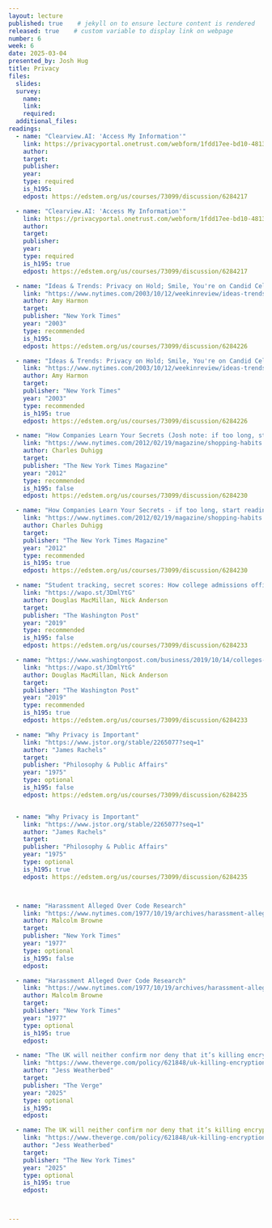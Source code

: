 ```yaml
---
layout: lecture
published: true    # jekyll on to ensure lecture content is rendered
released: true    # custom variable to display link on webpage
number: 6
week: 6
date: 2025-03-04
presented_by: Josh Hug
title: Privacy
files:
  slides:
  survey:
    name:
    link: 
    required: 
  additional_files:
readings:
  - name: "Clearview.AI: 'Access My Information'"
    link: https://privacyportal.onetrust.com/webform/1fdd17ee-bd10-4813-a254-de7d5c09360a/2a09e1a7-f09f-4e0c-91a2-5818abe414d5
    author:
    target:
    publisher:
    year:    
    type: required
    is_h195:
    edpost: https://edstem.org/us/courses/73099/discussion/6284217 

  - name: "Clearview.AI: 'Access My Information'" 
    link: https://privacyportal.onetrust.com/webform/1fdd17ee-bd10-4813-a254-de7d5c09360a/2a09e1a7-f09f-4e0c-91a2-5818abe414d5
    author:
    target:
    publisher:
    year:    
    type: required
    is_h195: true
    edpost: https://edstem.org/us/courses/73099/discussion/6284217

  - name: "Ideas & Trends: Privacy on Hold; Smile, You're on Candid Cellphone Camera"
    link: "https://www.nytimes.com/2003/10/12/weekinreview/ideas-trends-privacy-on-hold-smile-you-re-on-candid-cellphone-camera.html"
    author: Amy Harmon
    target:
    publisher: "New York Times"
    year: "2003"
    type: recommended
    is_h195:
    edpost: https://edstem.org/us/courses/73099/discussion/6284226

  - name: "Ideas & Trends: Privacy on Hold; Smile, You're on Candid Cellphone Camera"    
    link: "https://www.nytimes.com/2003/10/12/weekinreview/ideas-trends-privacy-on-hold-smile-you-re-on-candid-cellphone-camera.html"
    author: Amy Harmon
    target:
    publisher: "New York Times"
    year: "2003"
    type: recommended
    is_h195: true
    edpost: https://edstem.org/us/courses/73099/discussion/6284226

  - name: "How Companies Learn Your Secrets (Josh note: if too long, start reading from the word 'arrival')"
    link: "https://www.nytimes.com/2012/02/19/magazine/shopping-habits.html?pagewanted=1&_r=1&hp"
    author: Charles Duhigg
    target:
    publisher: "The New York Times Magazine"
    year: "2012"
    type: recommended
    is_h195: false
    edpost: https://edstem.org/us/courses/73099/discussion/6284230

  - name: "How Companies Learn Your Secrets - if too long, start reading from the word 'arrival'"
    link: "https://www.nytimes.com/2012/02/19/magazine/shopping-habits.html?pagewanted=1&_r=1&hp"
    author: Charles Duhigg
    target:
    publisher: "The New York Times Magazine"
    year: "2012"
    type: recommended
    is_h195: true
    edpost: https://edstem.org/us/courses/73099/discussion/6284230

  - name: "Student tracking, secret scores: How college admissions offices rank prospects before they apply"
    link: "https://wapo.st/3DmlYtG"
    author: Douglas MacMillan, Nick Anderson
    target:
    publisher: "The Washington Post"
    year: "2019"
    type: recommended
    is_h195: false
    edpost: https://edstem.org/us/courses/73099/discussion/6284233

  - name: "https://www.washingtonpost.com/business/2019/10/14/colleges-quietly-rank-prospective-students-based-their-personal-data/"
    link: "https://wapo.st/3DmlYtG"
    author: Douglas MacMillan, Nick Anderson
    target:
    publisher: "The Washington Post"
    year: "2019"
    type: recommended
    is_h195: true
    edpost: https://edstem.org/us/courses/73099/discussion/6284233

  - name: "Why Privacy is Important"
    link: "https://www.jstor.org/stable/2265077?seq=1"
    author: "James Rachels"
    target:
    publisher: "Philosophy & Public Affairs"
    year: "1975"
    type: optional
    is_h195: false
    edpost: https://edstem.org/us/courses/73099/discussion/6284235


  - name: "Why Privacy is Important"
    link: "https://www.jstor.org/stable/2265077?seq=1"
    author: "James Rachels"
    target:
    publisher: "Philosophy & Public Affairs"
    year: "1975"
    type: optional
    is_h195: true
    edpost: https://edstem.org/us/courses/73099/discussion/6284235



  - name: "Harassment Alleged Over Code Research"
    link: "https://www.nytimes.com/1977/10/19/archives/harassment-alleged-over-code-research-computer-scientists-say-us.html?searchResultPosition=1"
    author: Malcolm Browne
    target:
    publisher: "New York Times"
    year: "1977"
    type: optional
    is_h195: false
    edpost: 

  - name: "Harassment Alleged Over Code Research"
    link: "https://www.nytimes.com/1977/10/19/archives/harassment-alleged-over-code-research-computer-scientists-say-us.html?searchResultPosition=1"
    author: Malcolm Browne
    target:
    publisher: "New York Times"
    year: "1977"
    type: optional
    is_h195: true
    edpost: 

  - name: "The UK will neither confirm nor deny that it’s killing encryption"
    link: "https://www.theverge.com/policy/621848/uk-killing-encryption-e2e-apple-adp-privacy"
    author: "Jess Weatherbed"
    target:
    publisher: "The Verge"
    year: "2025"
    type: optional
    is_h195: 
    edpost: 

  - name: The UK will neither confirm nor deny that it’s killing encryption"
    link: "https://www.theverge.com/policy/621848/uk-killing-encryption-e2e-apple-adp-privacy"
    author: "Jess Weatherbed"
    target:
    publisher: "The New York Times"
    year: "2025"
    type: optional
    is_h195: true
    edpost: 



---
```


<!-- information here -->
